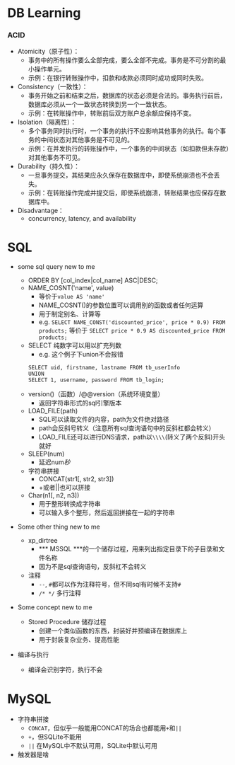 # DB Learning

### ACID
- Atomicity（原子性）：
    - 事务中的所有操作要么全部完成，要么全部不完成。事务是不可分割的最小操作单元。
    - 示例：在银行转账操作中，扣款和收款必须同时成功或同时失败。
- Consistency（一致性）：
    - 事务开始之前和结束之后，数据库的状态必须是合法的。事务执行前后，数据库必须从一个一致状态转换到另一个一致状态。
    - 示例：在转账操作中，转账前后双方账户总余额应保持不变。
- Isolation（隔离性）：
    - 多个事务同时执行时，一个事务的执行不应影响其他事务的执行。每个事务的中间状态对其他事务是不可见的。
    - 示例：在并发执行的转账操作中，一个事务的中间状态（如扣款但未存款）对其他事务不可见。
- Durability（持久性）：
    - 一旦事务提交，其结果应永久保存在数据库中，即使系统崩溃也不会丢失。
    - 示例：在转账操作完成并提交后，即使系统崩溃，转账结果也应保存在数据库中。
- Disadvantage： 
    - concurrency, latency, and availability

# SQL
- some sql query new to me
    - ORDER BY [col_index|col_name] ASC|DESC;
    - NAME_COSNT('name', value)
        - 等价于`value AS 'name'`
        - NAME_COSNT()的参数位置可以调用别的函数或者任何运算
        - 用于制定别名、计算等
        - e.g.
        `SELECT NAME_CONST('discounted_price', price * 0.9) FROM products;`
        等价于
        `SELECT price * 0.9 AS discounted_price FROM products;`
    - SELECT 纯数字可以用以扩充列数
        - e.g. 这个例子下union不会报错
        ```
        SELECT uid, firstname, lastname FROM tb_userInfo
        UNION
        SELECT 1, username, password FROM tb_login;
        ```
    - version()（函数）/@@version（系统环境变量） 
        - 返回字符串形式的sql引擎版本
    - LOAD_FILE(path)
        - SQL可以读取文件的内容，path为文件绝对路径
        - path会反斜号转义（注意所有sql查询语句中的反斜杠都会转义）
        - LOAD_FILE还可以进行DNS请求，path以`\\\\`(转义了两个反斜)开头就好
    - SLEEP(num)
        - 延迟num*秒*
    - 字符串拼接
        - CONCAT(str1[, str2, str3])
        - +或者||也可以拼接
    - Char(n1[, n2, n3])
        - 用于整形转换成字符串
        - 可以输入多个整形，然后返回拼接在一起的字符串

- Some other thing new to me
    - xp_dirtree
        - *** MSSQL ***的一个储存过程，用来列出指定目录下的子目录和文件名称
        - 因为不是sql查询语句，反斜杠不会转义
    - 注释
        - `--`, `#`都可以作为注释符号，但不同sql有时候不支持`#`
        - `/* */` 多行注释
- Some concept new to me
    - Stored Procedure 储存过程
        - 创建一个类似函数的东西，封装好并预编译在数据库上
        - 用于封装复杂业务、提高性能
- 编译与执行
    - 编译会识别字符，执行不会


# MySQL
- 字符串拼接
    - `CONCAT`，但似乎一般能用CONCAT的场合也都能用`+`和`||`
    - `+`，但SQLite不能用
    - `||` 在MySQL中不默认可用，SQLite中默认可用
- 触发器是啥


